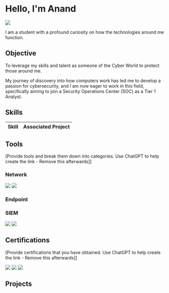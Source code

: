 # Hello, I'm Anand
<a href="https://www.linkedin.com/in/anand-sukhlall-57896324b?lipi=urn%3Ali%3Apage%3Ad_flagship3_profile_view_base_contact_details%3B%2FMhmlKQGRGuqxN7pRGpgJw%3D%3D"><img src="https://img.shields.io/badge/-LinkedIn-0072b1?&style=for-the-badge&logo=linkedin&logoColor=white" /></a>


I am a student with a profound curiosity on how the technologies around me function.

## Objective
To leverage my skills and talent as someone of the Cyber World to protect those around me.

My journey of discovery into how computers work has led me to develop a passion for cybersecurity, and I am now eager to work in this field, specifically aiming to join a Security Operations Center (SOC) as a Tier 1 Analyst.

## Skills


| Skill                                         | Associated Project         |
|-----------------------------------------------|----------------------------|


## Tools
[Provide tools and break them down into categories. Use ChatGPT to help create the link - Remove this afterwards]]

### Network
<div>
    <img src="https://img.shields.io/badge/-Wireshark-1679A7?&style=for-the-badge&logo=Wireshark&logoColor=white" />
    <img src="https://img.shields.io/badge/-Suricata-EF3B2D?&style=for-the-badge&logo=Suricata&logoColor=white" />
    
</div>

### Endpoint
<div>
   
    
</div>

### SIEM
<div>
    <img src="https://img.shields.io/badge/-Splunk-000000?&style=for-the-badge&logo=Splunk&logoColor=white" />
    <img src="https://img.shields.io/badge/-Elastic-005571?&style=for-the-badge&logo=Elastic&logoColor=white" />
</div>

## Certifications
[Provide certifications that you have obtained. Use ChatGPT to help create the link - Remove this afterwards]]
<div>
<img src="https://img.shields.io/badge/-Security%2B-FF0000?&style=for-the-badge&logo=CompTIA&logoColor=white" />
<img src="https://img.shields.io/badge/-Google%20Cybersecurity-4285F4?&style=for-the-badge&logo=google&logoColor=white" />
<img src="https://img.shields.io/badge/-CC%20by%20ISC2-003B5C?&style=for-the-badge&logo=ISC2&logoColor=white" />

</div>

## Projects

<!--
**Sparky-Sands/Sparky-Sands** is a ✨ _special_ ✨ repository because its `README.md` (this file) appears on your GitHub profile.

Here are some ideas to get you started:

- 🔭 I’m currently working on ...
- 🌱 I’m currently learning ...
- 👯 I’m looking to collaborate on ...
- 🤔 I’m looking for help with ...
- 💬 Ask me about ...
- 📫 How to reach me: ...
- 😄 Pronouns: ...
- ⚡ Fun fact: ...
-->
